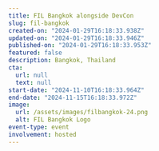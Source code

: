 ```yaml
---
title: FIL Bangkok alongside DevCon
slug: fil-bangkok
created-on: "2024-01-29T16:18:33.938Z"
updated-on: "2024-01-29T16:18:33.946Z"
published-on: "2024-01-29T16:18:33.953Z"
featured: false
description: Bangkok, Thailand
cta:
  url: null
  text: null
start-date: "2024-11-10T16:18:33.964Z"
end-date: "2024-11-15T16:18:33.972Z"
image:
  url: /assets/images/filbangkok-24.png
  alt: FIL Bangkok Logo
event-type: event
involvement: hosted
---
```

